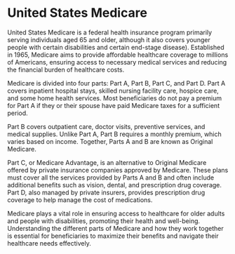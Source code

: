 <!--
source: GPT-4o
abbr: LTD
sibs: long-term-disability, united-states-medicare, united-states-social-security-disability-insurance
tags: disabilities insurance governmental employment
-->

# United States Medicare

United States Medicare is a federal health insurance program primarily serving individuals aged 65 and older, although it also covers younger people with certain disabilities and certain end-stage disease). Established in 1965, Medicare aims to provide affordable healthcare coverage to millions of Americans, ensuring access to necessary medical services and reducing the financial burden of healthcare costs.

Medicare is divided into four parts: Part A, Part B, Part C, and Part D. Part A covers inpatient hospital stays, skilled nursing facility care, hospice care, and some home health services. Most beneficiaries do not pay a premium for Part A if they or their spouse have paid Medicare taxes for a sufficient period.

Part B covers outpatient care, doctor visits, preventive services, and medical supplies. Unlike Part A, Part B requires a monthly premium, which varies based on income. Together, Parts A and B are known as Original Medicare.

Part C, or Medicare Advantage, is an alternative to Original Medicare offered by private insurance companies approved by Medicare. These plans must cover all the services provided by Parts A and B and often include additional benefits such as vision, dental, and prescription drug coverage. Part D, also managed by private insurers, provides prescription drug coverage to help manage the cost of medications.

Medicare plays a vital role in ensuring access to healthcare for older adults and people with disabilities, promoting their health and well-being. Understanding the different parts of Medicare and how they work together is essential for beneficiaries to maximize their benefits and navigate their healthcare needs effectively.
